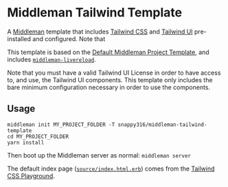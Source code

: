 # Middleman Tailwind Template

A [Middleman](https://middlemanapp.com) template that includes [Tailwind CSS](https://tailwindcss.com/) and [Tailwind UI](https://tailwindui.com/) pre-installed and configured. Note that

This template is based on the [Default Middleman Project Template](https://github.com/middleman/middleman-templates-default), and includes [`middleman-livereload`](https://github.com/middleman/middleman-livereload).

Note that you must have a valid Tailwind UI License in order to have access to, and use, the Tailwind UI components. This template only includes the bare minimum configuration necessary in order to use the components.

## Usage
```
middleman init MY_PROJECT_FOLDER -T snappy316/middleman-tailwind-template
cd MY_PROJECT_FOLDER
yarn install
```

Then boot up the Middleman server as normal: `middleman server`

The default index page ([`source/index.html.erb`](source/index.html.erb)) comes from the [Tailwind CSS Playground](https://github.com/tailwindcss/playground/blob/master/public/index.html).
